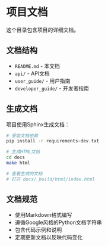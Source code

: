 # 项目文档

这个目录包含项目的详细文档。

## 文档结构

- `README.md` - 本文档
- `api/` - API文档
- `user_guide/` - 用户指南
- `developer_guide/` - 开发者指南

## 生成文档

项目使用Sphinx生成文档：

```bash
# 安装文档依赖
pip install -r requirements-dev.txt

# 生成HTML文档
cd docs
make html

# 查看生成的文档
# 打开 docs/_build/html/index.html
```

## 文档规范

- 使用Markdown格式编写
- 遵循Google风格的Python文档字符串
- 包含代码示例和说明
- 定期更新文档以反映代码变化

